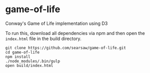 # game-of-life
Conway's Game of Life implementation using D3

To run this, download all dependencies via npm and then open the `index.html` file in the build directory.

```
git clone https://github.com/searsaw/game-of-life.git
cd game-of-life
npm install
./node_modules/.bin/gulp
open build/index.html
```

